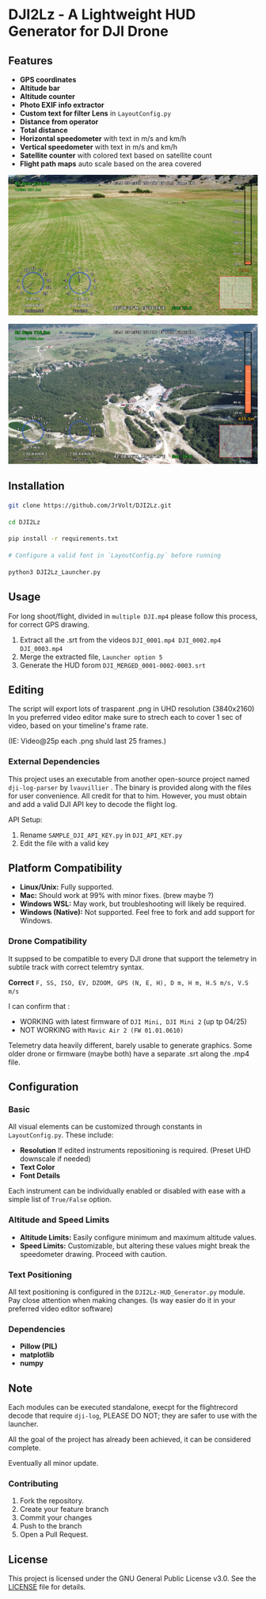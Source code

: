 # DJI2Lz - A Lightweight HUD Generator for DJI Drone 

## Features

- **GPS coordinates**
- **Altitude bar**
- **Altitude counter**
- **Photo EXIF info extractor**
- **Custom text for filter Lens** in `LayoutConfig.py`
- **Distance from operator**
- **Total distance** 
- **Horizontal speedometer** with text in m/s and km/h
- **Vertical speedometer** with text in m/s and km/h
- **Satellite counter** with colored text based on satellite count
- **Flight path maps** auto scale based on the area covered


![Sample HUD Output](/DJISAMPLE/01.jpg)

![Sample HUD Output](/DJISAMPLE/03.jpg)



## Installation

```bash
git clone https://github.com/JrVolt/DJI2Lz.git

cd DJI2Lz

pip install -r requirements.txt

# Configure a valid font in `LayoutConfig.py` before running

python3 DJI2Lz_Launcher.py
```
## Usage

For long shoot/flight, divided in `multiple DJI.mp4` please follow this process, for correct GPS drawing.

1. Extract all the .srt from the videos `DJI_0001.mp4 DJI_0002.mp4 DJI_0003.mp4`
2. Merge the extracted file, `Launcher option 5`
3. Generate the HUD forom `DJI_MERGED_0001-0002-0003.srt` 

## Editing 

The script will export lots of trasparent .png in UHD resolution (3840x2160)
In you preferred video editor make sure to strech each to cover 1 sec of video, based on your timeline's frame rate.

(IE: Video@25p each .png shuld last 25 frames.)


### External Dependencies

This project uses an executable from another open-source project named `dji-log-parser` by `lvauvillier` . The binary is provided along with the files for user convenience. All credit for that to him. 
However, you must obtain and add a valid DJI API key to decode the flight log.

API Setup:
1. Rename `SAMPLE_DJI_API_KEY.py` in `DJI_API_KEY.py` 
2. Edit the file with a valid key


## Platform Compatibility

- **Linux/Unix:** Fully supported.
- **Mac:** Should work at 99% with minor fixes. (brew maybe ?)
- **Windows WSL:** May work, but troubleshooting will likely be required.
- **Windows (Native):** Not supported. Feel free to fork and add support for Windows.

### Drone Compatibility

It suppsed to be compatible to every DJI drone that support the telemetry in subtile track with correct telemtry syntax.

**Correct**
`F, SS, ISO, EV, DZOOM, GPS (N, E, H), D m, H m, H.S m/s, V.S m/s `

I can confirm that :
- WORKING with latest firmware of `DJI Mini, DJI Mini 2` (up tp 04/25)
- NOT WORKING with `Mavic Air 2 (FW 01.01.0610)` 

Telemetry data heavily different, barely usable to generate graphics.
Some older drone or firmware (maybe both) have a separate .srt along the .mp4 file.

## Configuration

### Basic

All visual elements can be customized through constants in `LayoutConfig.py`. These include:
- **Resolution** If edited instruments repositioning is required. (Preset UHD downscale if needed) 
- **Text Color**
- **Font Details**

Each instrument can be individually enabled or disabled with ease with a simple list of `True/False` option. 

### Altitude and Speed Limits
- **Altitude Limits:** Easily configure minimum and maximum altitude values.
- **Speed Limits:** Customizable, but altering these values might break the speedometer drawing. Proceed with caution.

### Text Positioning
All text positioning is configured in the `DJI2Lz-HUD_Generator.py` module. Pay close attention when making changes.
(Is way easier do it in your preferred video editor software)


### Dependencies

- **Pillow (PIL)**
- **matplotlib**
- **numpy**

## Note 
Each modules can be executed standalone, execpt for the flightrecord decode that require `dji-log`, PLEASE DO NOT; they are safer to use with the launcher.

All the goal of the project has already been achieved, it can be considered complete.

Eventually all minor update.

### Contributing

1. Fork the repository.
2. Create your feature branch
3. Commit your changes
4. Push to the branch
5. Open a Pull Request.

## License

This project is licensed under the GNU General Public License v3.0. See the [LICENSE](LICENSE) file for details.